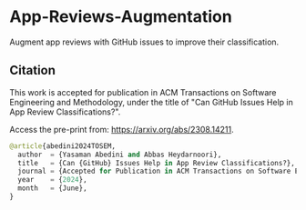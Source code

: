 # App-Reviews-Augmentation

Augment app reviews with GitHub issues to improve their classification.

## Citation
This work is accepted for publication in ACM Transactions on Software Engineering and Methodology, under the title of "Can GitHub Issues Help in App Review Classifications?". 

Access the pre-print from: <a href="https://arxiv.org/abs/2308.14211" target="_blank">https://arxiv.org/abs/2308.14211</a>.

```python
@article{abedini2024TOSEM,
  author  = {Yasaman Abedini and Abbas Heydarnoori},
  title   = {Can {GitHub} Issues Help in App Review Classifications?},
  journal = {Accepted for Publication in ACM Transactions on Software Engineering and Methodology},
  year    = {2024},
  month   = {June},
}

```
